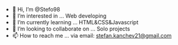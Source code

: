 - 👋 Hi, I’m @Stefo98
- 👀 I’m interested in ... Web developing
- 🌱 I’m currently learning ... HTML&CSS&Javascript
- 💞️ I’m looking to collaborate on ... Solo projects
- 📫 How to reach me ... via email: stefan.kanchev21@gmail.com

<!---
Stefo98/Stefo98 is a ✨ special ✨ repository because its `README.md` (this file) appears on your GitHub profile.
You can click the Preview link to take a look at your changes.
--->
